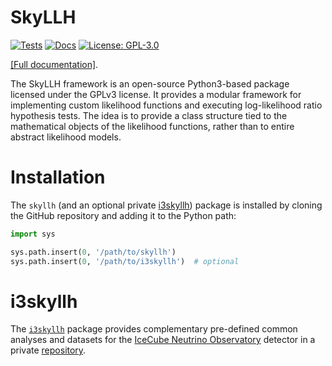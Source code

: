 # SkyLLH

[![Tests](https://github.com/icecube/skyllh/actions/workflows/pythonpackage.yml/badge.svg)](#)
[![Docs](https://github.com/icecube/skyllh/actions/workflows/documentation.yml/badge.svg)](https://icecube.github.io/skyllh/)
[![License: GPL-3.0](https://img.shields.io/badge/License-GPLv3-blue.svg)](https://opensource.org/licenses/GPL-3.0)

[[Full documentation]](https://icecube.github.io/skyllh/).

The SkyLLH framework is an open-source Python3-based package licensed under the GPLv3 license. It provides a modular framework for implementing custom likelihood functions and executing log-likelihood ratio hypothesis tests. The idea is to provide a class structure tied to the mathematical objects of the likelihood functions, rather than to entire abstract likelihood models.

# Installation

The `skyllh` (and an optional private [i3skyllh](#i3skyllh)) package is installed by cloning the GitHub repository and adding it to the Python path:

```python
import sys

sys.path.insert(0, '/path/to/skyllh')
sys.path.insert(0, '/path/to/i3skyllh')  # optional
```

# i3skyllh

The [`i3skyllh`](https://github.com/icecube/i3skyllh) package provides complementary pre-defined common analyses and datasets for the [IceCube Neutrino Observatory](https://icecube.wisc.edu) detector in a private [repository](https://github.com/icecube/i3skyllh).
